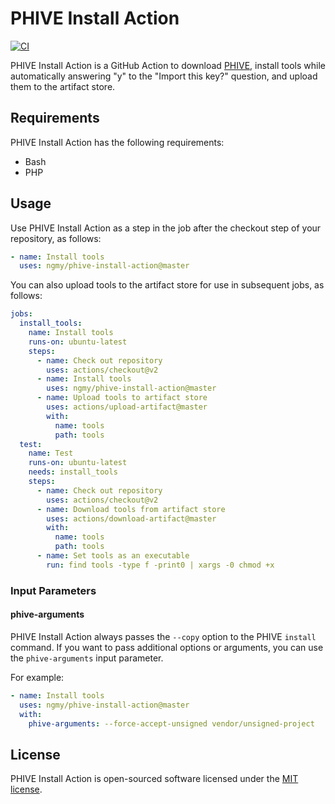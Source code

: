 # PHIVE Install Action
[![CI](https://github.com/ngmy/phive-install-action/actions/workflows/continuous-integration.yml/badge.svg)](https://github.com/ngmy/phive-install-action/actions/workflows/continuous-integration.yml)

PHIVE Install Action is a GitHub Action to download [PHIVE](https://phar.io/), install tools while automatically answering "y" to the "Import this key?" question, and upload them to the artifact store.

## Requirements
PHIVE Install Action has the following requirements:

* Bash
* PHP

## Usage
Use PHIVE Install Action as a step in the job after the checkout step of your repository, as follows:
```yaml
- name: Install tools
  uses: ngmy/phive-install-action@master
```

You can also upload tools to the artifact store for use in subsequent jobs, as follows:
```yaml
jobs:
  install_tools:
    name: Install tools
    runs-on: ubuntu-latest
    steps:
      - name: Check out repository
        uses: actions/checkout@v2
      - name: Install tools
        uses: ngmy/phive-install-action@master
      - name: Upload tools to artifact store
        uses: actions/upload-artifact@master
        with:
          name: tools
          path: tools
  test:
    name: Test
    runs-on: ubuntu-latest
    needs: install_tools
    steps:
      - name: Check out repository
        uses: actions/checkout@v2
      - name: Download tools from artifact store
        uses: actions/download-artifact@master
        with:
          name: tools
          path: tools
      - name: Set tools as an executable
        run: find tools -type f -print0 | xargs -0 chmod +x
```

### Input Parameters
#### phive-arguments
PHIVE Install Action always passes the `--copy` option to the PHIVE `install` command.
If you want to pass additional options or arguments, you can use the `phive-arguments` input parameter.

For example:
```yaml
- name: Install tools
  uses: ngmy/phive-install-action@master
  with:
    phive-arguments: --force-accept-unsigned vendor/unsigned-project
```

## License
PHIVE Install Action is open-sourced software licensed under the [MIT license](http://opensource.org/licenses/MIT).
